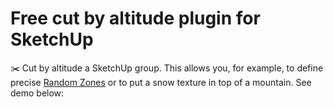 Free cut by altitude plugin for SketchUp
========================================

✂️ Cut by altitude a SketchUp group. This allows you, for example, to define precise [Random Zones](https://github.com/SamuelTS/SketchUp-Random-Entity-Generator-Plugin) or to put a snow texture in top of a mountain. See demo below:
